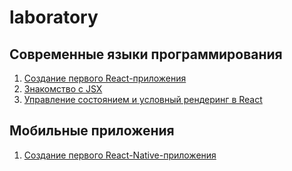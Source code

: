 # laboratory

## Современные языки программирования
1. [Создание первого React-приложения](https://github.com/vinokurov-and/laboratory/blob/main/programming-language/javascript/react/1.%20my-first-app.md)
2. [Знакомство с JSX](https://github.com/vinokurov-and/laboratory/blob/main/programming-language/javascript/react/2.%20introducing-to-jsx.md)
3. [Управление состоянием и условный рендеринг в React](https://github.com/vinokurov-and/laboratory/blob/main/programming-language/javascript/react/3.%20state-app.md)

## Мобильные приложения
1. [Создание первого React-Native-приложения](https://github.com/vinokurov-and/laboratory/blob/main/programming-language/javascript/react-native/1.%20my-first-app.md)
